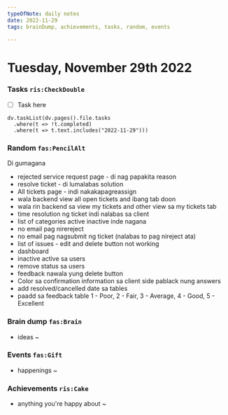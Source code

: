 ```yaml
---
typeOfNote: daily notes
date: 2022-11-29
tags: brainDump, achievements, tasks, random, events

---
```

# Tuesday, November 29th 2022

### Tasks `ris:CheckDouble`
 - [ ] Task here

```dataviewjs
dv.taskList(dv.pages().file.tasks 
  .where(t => !t.completed)
  .where(t => t.text.includes("2022-11-29")))
```



### Random `fas:PencilAlt`
 Di gumagana
 - rejected service request page - di nag papakita reason
 - resolve ticket - di lumalabas solution
 - All tickets page - indi nakakapagreassign
 - wala backend view all open tickets and ibang tab doon
 - wala rin backend sa view my tickets and other view sa my tickets tab
 - time resolution ng ticket indi nalabas sa client
 - list of categories active inactive inde nagana
 - no email pag nirereject
 - no email pag nagsubmit ng ticket (nalabas to pag nireject ata)
 - list of issues - edit and delete button not working
 - dashboard
 - inactive active sa users 
 - remove status sa users
 - feedback nawala yung delete button
 - Color sa confirmation information sa client side pablack nung answers
 - add resolved/cancelled date sa tables 
 - paadd sa feedback table 1 - Poor, 2 - Fair, 3 - Average, 4 - Good, 5 - Excellent
 



### Brain dump `fas:Brain`
 - ideas ~ 




### Events `fas:Gift`
 - happenings ~






### Achievements `ris:Cake`
 - anything you're happy about ~ 

